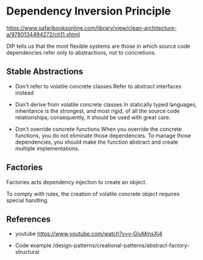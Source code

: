 # Dependency Inversion Principle

https://www.safaribooksonline.com/library/view/clean-architecture-a/9780134494272/ch11.xhtml

DIP tells us that the most flexible systems are those in which source code dependencies refer only to abstractions, not to concretions.

## Stable Abstractions

- Don't refer to volatile concrete classes
Refer to abstract interfaces instead

- Don't derive from volatile concrete classes
In statically typed languages, inheritance is the strongest, and most rigid, of all the source code relationships; consequently, it should be used with great care.

- Don't override concrete functions
When you override the concrete functions, you do not eliminate those dependencies.
To manage those dependencies, you should make the function abstract and create multiple implementations.

## Factories

Factories acts dependency injection to create an object.

To comply with rules, the creation of volatile concrete object requires special handling.

## References

- youtube
https://www.youtube.com/watch?v=v-GiuMmsXj4

- Code example
/design-patterns/creational-patterns/abstract-factory-structural
